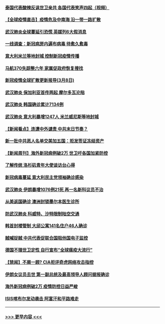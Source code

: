 #### [泰国代表酸辣反讽世卫亲共 各国代表笑声四起（视频）](../pages/prog202/a102795051.md?t=03090832) 
#### [【全球疫情直击】疫情危及中南海 沿一带一路扩散](../pages/prog202/a102794985.md?t=03090832) 
#### [武汉肺炎全球蔓延引恐慌 英媒列6大假消息](../pages/prog202/a102794910.md?t=03090832) 
#### [一线调查：新冠病房内遍布病毒 待愈久愈毒](../pages/prog202/a102794885.md?t=03090832) 
#### [意大利米兰等地封城 控制新冠疫情传播](../pages/prog202/a102794919.md?t=03090832) 
#### [马航370失踪整六年 家属促政府恢复搜找](../pages/prog202/a102794906.md?t=03090832) 
#### [新冠疫情全球扩散更新报导(3月8日)](../pages/prog202/a102794904.md?t=03090832) 
#### [武汉肺炎 保加利亚首传两起 摩尔多瓦沦陷](../pages/prog202/a102794845.md?t=03090832) 
#### [武汉肺炎 韩国确诊累计7134例](../pages/prog202/a102794726.md?t=03090832) 
#### [武汉肺炎 意大利暴增1247人 米兰威尼斯等地封城](../pages/prog202/a102794689.md?t=03090832) 
#### [【新闻看点】连遭中外谴责 中共末日节奏？](../pages/prog202/a102794677.md?t=03090832) 
#### [新一批中共恶人名单交美加五国：拒发签证冻结资产](../pages/prog202/a102794665.md?t=03090832) 
#### [【新闻周刊】海外新冠病例破2万 世卫吁各国加紧防控](../pages/prog202/a102794613.md?t=03090832) 
#### [了解传统 洛杉矶青年大使谈访台心得](../pages/prog202/a102794378.md?t=03090832) 
#### [新冠病毒蔓延 意大利民主党领袖确诊感染](../pages/prog202/a102794368.md?t=03090832) 
#### [武汉肺炎 伊朗暴增1076例21死 再一名新科议员不治](../pages/prog202/a102794260.md?t=03090832) 
#### [从美返国确诊 澳洲封锁墨尔本医生诊所](../pages/prog202/a102794086.md?t=03090832) 
#### [防武汉肺炎 科威特、沙特限制陆空交通](../pages/prog202/a102793875.md?t=03090832) 
#### [韩首封楼管制 大邱公寓141名住户46人确诊](../pages/prog202/a102793841.md?t=03090832) 
#### [贼喊捉贼  中共代表促联合国阻他国电子监控](../pages/prog202/a102793638.md?t=03090832) 
#### [德国不理世卫定性 自行宣布“全球瘟疫大流行”](../pages/prog202/a102793673.md?t=03090832) 
#### [【禁闻】不屑一顾? CIA拒评奇虎网络攻击指控](../pages/prog202/a102793736.md?t=03090832) 
#### [伊朗女议员去世 第一副总统及最高领导人顾问据报确诊](../pages/prog202/a102793591.md?t=03090832) 
#### [海外新冠病例破2万 疫情防控日益严峻](../pages/prog202/a102793661.md?t=03090832) 
#### [ISIS喀布尔发动袭击 阿富汗和平路难走](../pages/prog202/a102793659.md?t=03090832) 

----
#### [ >>> 更早内容 <<< ](../indexes/prog202-earlier.md)

